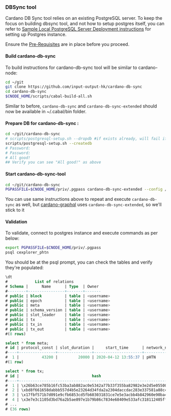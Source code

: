 ### DBSync tool

Cardano DB Sync tool relies on an existing PostgreSQL server. To keep the focus on building dbsync tool, and not how to setup postgres itself, you can refer to [Sample Local PostgreSQL Server Deployment instructions](postgres.md) for setting up Postgres instance.

Ensure the [Pre-Requisites](../Common.md#dependencies-and-folder-structure-setup) are in place before you proceed.

#### Build cardano-db-sync

To build instructions for cardano-db-sync tool will be similar to cardano-node:
``` bash
cd ~/git
git clone https://github.com/input-output-hk/cardano-db-sync
cd cardano-db-sync
$CNODE_HOME/scripts/cabal-build-all.sh
```
Similar to before, `cardano-db-sync` and `cardano-db-sync-extended` should now be available in ~/.cabal/bin folder.

#### Prepare DB for cardano-db-sync :
``` bash
cd ~/git/cardano-db-sync
# scripts/postgresql-setup.sh --dropdb #if exists already, will fail if it doesnt - thats OK
scripts/postgresql-setup.sh --createdb
# Password:
# Password:
# All good!
## Verify you can see "All good!" as above
```

#### Start cardano-db-sync-tool
``` bash
cd ~/git/cardano-db-sync
PGPASSFILE=$CNODE_HOME/priv/.pgpass cardano-db-sync-extended --config /opt/cardano/cnode/files/ptn0.yaml --genesis-file /opt/cardano/cnode/files/genesis.json --socket-path /opt/cardano/cnode/sockets/node0.socket --schema-dir schema/
```

You can use same instructions above to repeat and execute `cardano-db-sync` as well, but [cardano-graphql](./graphql.md) uses `cardano-db-sync-extended`, so we'll stick to it

#### Validation

To validate, connect to postgres instance and execute commands as per below:

``` bash
export PGPASSFILE=$CNODE_HOME/priv/.pgpass
psql cexplorer_phtn
```

You should be at the psql prompt, you can check the tables and verify they're populated:

``` sql
\dt
#            List of relations
# Schema |      Name      | Type  | Owner
#--------+----------------+-------+-------
# public | block          | table | <username>
# public | epoch          | table | <username>
# public | meta           | table | <username>
# public | schema_version | table | <username>
# public | slot_leader    | table | <username>
# public | tx             | table | <username>
# public | tx_in          | table | <username>
# public | tx_out         | table | <username>
#(8 rows)

select * from meta;
# id | protocol_const | slot_duration |     start_time      | network_name
#----+----------------+---------------+---------------------+--------------
#  1 |          43200 |         20000 | 2020-04-12 13:55:37 | pHTN
#(1 row)

select * from tx;
# id |                                hash                                | block | fee |     out_sum      | size
#----+--------------------------------------------------------------------+-------+-----+------------------+------
#  1 | \x26b63ce785b16fc53ba3ab882ac0e5342a77b33f355ba82982e3e2d5e05500df |     1 |   0 |       1000000000 |    0
#  2 | \xbd8f661658dabbb557d4b5e23264d34fda2a2304daccdac283e337581a88c479 |     1 |   0 |   62499975000000 |    0
#  3 | \x17fbf571b7d091e9cfb6853cd5fb603031831ce7e5e3acbb4b842960e90ba419 |     1 |   0 |   62499975000000 |    0
#  4 | \x3e7e3c1105d3bd76a2b5ae897e1b79b86c7834e68409e533afc318112405ff69 |     1 |   0 |   62499975000000 |    0
# ...
# (36 rows)
```
